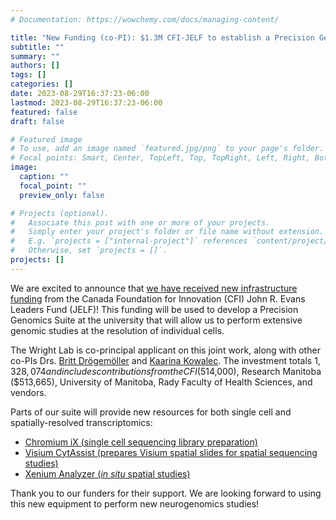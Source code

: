 ```yaml
---
# Documentation: https://wowchemy.com/docs/managing-content/

title: "New Funding (co-PI): $1.3M CFI-JELF to establish a Precision Genomics Suite with the Drögemöller and Kowalec Labs"
subtitle: ""
summary: ""
authors: []
tags: []
categories: []
date: 2023-08-29T16:37:23-06:00
lastmod: 2023-08-29T16:37:23-06:00
featured: false
draft: false

# Featured image
# To use, add an image named `featured.jpg/png` to your page's folder.
# Focal points: Smart, Center, TopLeft, Top, TopRight, Left, Right, BottomLeft, Bottom, BottomRight.
image:
  caption: ""
  focal_point: ""
  preview_only: false

# Projects (optional).
#   Associate this post with one or more of your projects.
#   Simply enter your project's folder or file name without extension.
#   E.g. `projects = ["internal-project"]` references `content/project/deep-learning/index.md`.
#   Otherwise, set `projects = []`.
projects: []
---
```

We are excited to announce that [we have received new infrastructure funding](https://news.umanitoba.ca/um-receives-2-5-million-for-research-infrastructure/) from the Canada Foundation for Innovation (CFI) John R. Evans Leaders Fund (JELF)! This funding will be used to develop a Precision Genomics Suite at the university that will allow us to perform extensive genomic studies at the resolution of individual cells.

The Wright Lab is co-principal applicant on this joint work, along with other co-PIs Drs. [Britt Drögemöller](https://www.drogemollerlab.com/) and [Kaarina Kowalec](https://www.kowaleclab.com/). The investment totals $1,328,074 and includes contributions from the CFI ($514,000), Research Manitoba ($513,665), University of Manitoba, Rady Faculty of Health Sciences, and vendors.

Parts of our suite will provide new resources for both single cell and spatially-resolved transcriptomics: 
- [Chromium iX (single cell sequencing library preparation)](https://www.10xgenomics.com/instruments/chromium-x-series)
- [Visium CytAssist (prepares Visium spatial slides for spatial sequencing studies)](https://www.10xgenomics.com/instruments/visium-cytassist)
- [Xenium Analyzer (*in situ* spatial studies)](https://www.10xgenomics.com/instruments/xenium-analyzer)

Thank you to our funders for their support. We are looking forward to using this new equipment to perform new neurogenomics studies!
